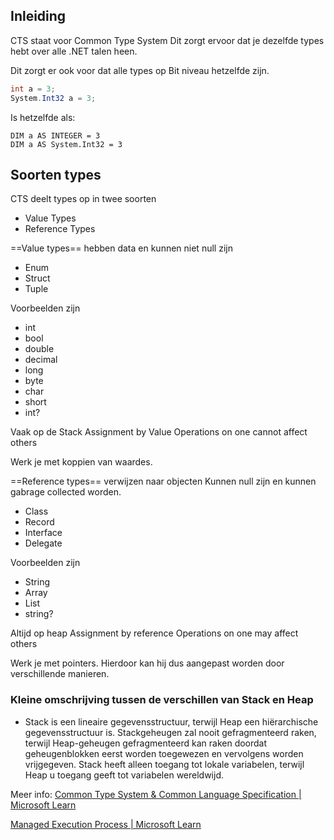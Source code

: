 ## Inleiding

CTS staat voor Common Type System 
Dit zorgt ervoor dat je dezelfde types hebt over alle .NET talen heen. 

Dit zorgt er ook voor dat alle types op Bit niveau hetzelfde zijn. 
```csharp
int a = 3;
System.Int32 a = 3;
```
Is hetzelfde als: 
```vbnet
DIM a AS INTEGER = 3
DIM a AS System.Int32 = 3
```

## Soorten types
CTS deelt types op in twee soorten
- Value Types
- Reference Types

==Value types== hebben data en kunnen niet null zijn
- Enum
- Struct
- Tuple

Voorbeelden zijn
- int
- bool
- double
- decimal
- long
- byte
- char
- short
- int?

Vaak op de Stack
Assignment by Value
Operations on one cannot affect others

Werk je met koppien van waardes.

==Reference types== verwijzen naar objecten 
Kunnen null zijn en kunnen gabrage collected worden. 
- Class
- Record
- Interface
- Delegate

Voorbeelden zijn
- String
- Array
- List
- string?

Altijd op heap
Assignment by reference
Operations on one may affect others

Werk je met pointers. Hierdoor kan hij dus aangepast worden door verschillende manieren.

### Kleine omschrijving tussen de verschillen van Stack en Heap

- Stack is een lineaire gegevensstructuur, terwijl Heap een hiërarchische gegevensstructuur is. Stackgeheugen zal nooit gefragmenteerd raken, terwijl Heap-geheugen gefragmenteerd kan raken doordat geheugenblokken eerst worden toegewezen en vervolgens worden vrijgegeven. Stack heeft alleen toegang tot lokale variabelen, terwijl Heap u toegang geeft tot variabelen wereldwijd.


Meer info:
[Common Type System & Common Language Specification | Microsoft Learn](https://learn.microsoft.com/en-us/dotnet/standard/common-type-system)

[Managed Execution Process | Microsoft Learn](https://learn.microsoft.com/en-us/dotnet/standard/managed-execution-process)